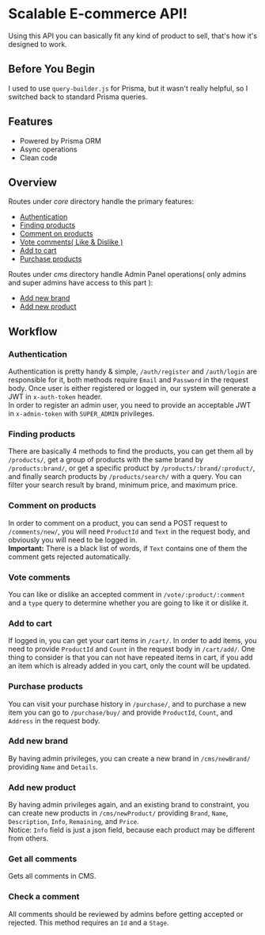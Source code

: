 # Scalable E-commerce API!

Using this API you can basically fit any kind of product to sell, that's how it's designed to work.
<br/>

## Before You Begin

I used to use `query-builder.js` for Prisma, but it wasn't really helpful, so I switched back to standard Prisma queries.


## Features

* Powered by Prisma ORM
* Async operations
* Clean code

## Overview

Routes under _core_ directory handle the primary features:
<br/>
* [Authentication](https://github.com/TheOfficialLOE/NebulaShop#authentication)
* [Finding products](https://github.com/TheOfficialLOE/NebulaShop#finding-products)
* [Comment on products](https://github.com/TheOfficialLOE/NebulaShop#comment-on-products)
* [Vote comments( Like & Dislike )](https://github.com/TheOfficialLOE/NebulaShop#vote-comments)
* [Add to cart](https://github.com/TheOfficialLOE/NebulaShop#add-to-cart)
* [Purchase products](https://github.com/TheOfficialLOE/NebulaShop#purchase-products)

Routes under _cms_ directory handle Admin Panel operations( only admins and super admins have access to this part ):
<br/>
* [Add new brand](https://github.com/TheOfficialLOE/NebulaShop#add-new-brand)
* [Add new product](https://github.com/TheOfficialLOE/NebulaShop#add-new-product)



## Workflow

### Authentication 
Authentication is pretty handy & simple, `/auth/register` and `/auth/login` are responsible for it, both methods require `Email` and `Password` in the request body. Once user is either registered or logged in, our system will generate a JWT in `x-auth-token` header.
<br/>
In order to register an admin user, you need to provide an acceptable JWT in `x-admin-token` with `SUPER_ADMIN` privileges.

### Finding products
There are basically 4 methods to find the products, you can get them all by `/products/`, get a group of products with the same brand by `/products:brand/`, or get a specific product by `/products/:brand/:product/`, and finally search products by `/products/search/` with a query. You can filter your search result by brand, minimum price, and maximum price.

### Comment on products
In order to comment on a product, you can send a POST request to `/comments/new/`, you will need `ProductId` and `Text` in the request body, and obviously you will need to be logged in.
<br/>
**Important:** There is a black list of words, if `Text` contains one of them the comment gets rejected automatically.

### Vote comments
You can like or dislike an accepted comment in `/vote/:product/:comment` and a `type` query to determine whether you are going to like it or dislike it.

### Add to cart
If logged in, you can get your cart items in `/cart/`. In order to add items, you need to provide `ProductId` and `Count` in the request body in `/cart/add/`. One thing to consider is that you can not have repeated items in cart, if you add an item which is already added in you cart, only the count will be updated.

### Purchase products
You can visit your purchase history in `/purchase/`, and to purchase a new item you can go to `/purchase/buy/` and provide `ProductId`, `Count`, and `Address` in the request body.

### Add new brand
By having admin privileges, you can create a new brand in `/cms/newBrand/` providing `Name` and `Details`.

### Add new product
By having admin privileges again, and an existing brand to constraint, you can create new products in `/cms/newProduct/` providing `Brand`, `Name`, `Description`, `Info`, `Remaining`, and `Price`.
<br/>
Notice: `Info` field is just a json field, because each product may be different from others.

### Get all comments
Gets all comments in CMS.

### Check a comment
All comments should be reviewed by admins before getting accepted or rejected. This method requires an `Id` and a `Stage`.
